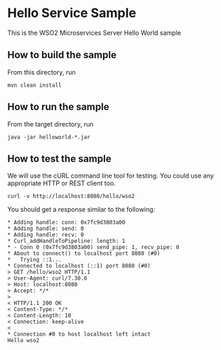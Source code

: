 # Hello Service Sample

This is the WSO2 Microservices Server Hello World sample

How to build the sample
------------------------------------------
From this directory, run

```
mvn clean install
```

How to run the sample
------------------------------------------
From the target directory, run
```
java -jar helloworld-*.jar
```

How to test the sample
------------------------------------------
We will use the cURL command line tool for testing. You could use any appropriate HTTP or REST client too.

```
curl -v http://localhost:8080/hello/wso2
```

You should get a response similar to the following:

```
* Adding handle: conn: 0x7fc9d3803a00
* Adding handle: send: 0
* Adding handle: recv: 0
* Curl_addHandleToPipeline: length: 1
* - Conn 0 (0x7fc9d3803a00) send_pipe: 1, recv_pipe: 0
* About to connect() to localhost port 8080 (#0)
*   Trying ::1...
* Connected to localhost (::1) port 8080 (#0)
> GET /hello/wso2 HTTP/1.1
> User-Agent: curl/7.30.0
> Host: localhost:8080
> Accept: */*
>
< HTTP/1.1 200 OK
< Content-Type: */*
< Content-Length: 10
< Connection: keep-alive
<
* Connection #0 to host localhost left intact
Hello wso2
```
